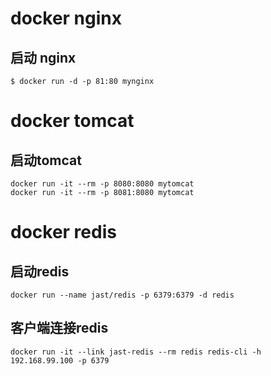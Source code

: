 # docker nginx 
## 启动 nginx
```
$ docker run -d -p 81:80 mynginx
```
# docker tomcat
## 启动tomcat
```
docker run -it --rm -p 8080:8080 mytomcat
docker run -it --rm -p 8081:8080 mytomcat
```
#  docker redis 
## 启动redis
```
docker run --name jast/redis -p 6379:6379 -d redis 
```
## 客户端连接redis
``
docker run -it --link jast-redis --rm redis redis-cli -h 192.168.99.100 -p 6379
``